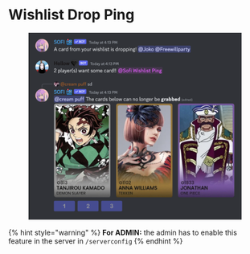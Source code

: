 # Wishlist Drop Ping

<figure><img src="../../.gitbook/assets/image.png" alt=""><figcaption></figcaption></figure>

{% hint style="warning" %}
**For ADMIN:** the admin has to enable this feature in the server in `/serverconfig`
{% endhint %}

